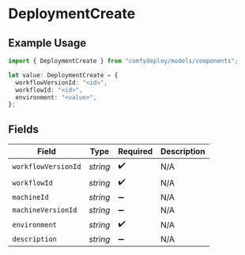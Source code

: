 # DeploymentCreate

## Example Usage

```typescript
import { DeploymentCreate } from "comfydeploy/models/components";

let value: DeploymentCreate = {
  workflowVersionId: "<id>",
  workflowId: "<id>",
  environment: "<value>",
};
```

## Fields

| Field               | Type                | Required            | Description         |
| ------------------- | ------------------- | ------------------- | ------------------- |
| `workflowVersionId` | *string*            | :heavy_check_mark:  | N/A                 |
| `workflowId`        | *string*            | :heavy_check_mark:  | N/A                 |
| `machineId`         | *string*            | :heavy_minus_sign:  | N/A                 |
| `machineVersionId`  | *string*            | :heavy_minus_sign:  | N/A                 |
| `environment`       | *string*            | :heavy_check_mark:  | N/A                 |
| `description`       | *string*            | :heavy_minus_sign:  | N/A                 |